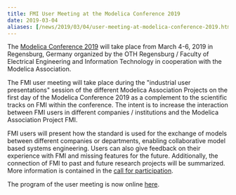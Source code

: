 ```yaml
---
title: FMI User Meeting at the Modelica Conference 2019
date: 2019-03-04
aliases: [/news/2019/03/04/user-meeting-at-modelica-conference-2019.html]
---
```


The [Modelica Conference 2019](https://2019.international.conference.modelica.org/) will take place from March 4-6, 2019 in Regensburg, Germany organized by the OTH Regensburg /
Faculty of Electrical Engineering and Information Technology in cooperation with the Modelica Association.

The FMI user meeting will take place during the "industrial user presentations" session of the different Modelica Association
Projects on the first day of the Modelica Conference 2019 as a complement to the scientific tracks on FMI within the
conference. The intent is to increase the interaction between FMI users in different companies / institutions and the
Modelica Association Project FMI.

FMI users will present how the standard is used for the exchange of models between different companies or
departments, enabling collaborative model based systems engineering.
Users can also give feedback on their experience with FMI and missing features for the future. Additionally, the connection of FMI to past and future research projects will be summarized.
More information is contained in the [call for participation](https://svn.fmi-standard.org/fmi/branches/public/docs/Modelica2019/CFP_FMI-User-Meeting_Modelica_Conference_2019.pdf).

The program of the user meeting is now online [here](https://2019.international.conference.modelica.org/proceedings/html/Modelica2019Program.pdf#page=7).
